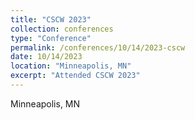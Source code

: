 ```yaml
---
title: "CSCW 2023"
collection: conferences
type: "Conference"
permalink: /conferences/10/14/2023-cscw
date: 10/14/2023
location: "Minneapolis, MN"
excerpt: "Attended CSCW 2023"
---
```


Minneapolis, MN  
